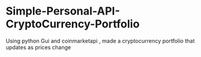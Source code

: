 # Simple-Personal-API-CryptoCurrency-Portfolio
Using python Gui and coinmarketapi , made a cryptocurrency portfolio that updates as prices change

